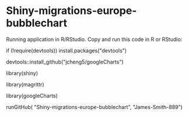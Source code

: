 # Shiny-migrations-europe-bubblechart

Running application in R/RStudio. Copy and run this code in R or RStudio:


if (!require(devtools))
  install.packages("devtools")
  
devtools::install_github("jcheng5/googleCharts")

library(shiny)

library(magrittr)

library(googleCharts)

runGitHub( "Shiny-migrations-europe-bubblechart", "James-Smith-889")
